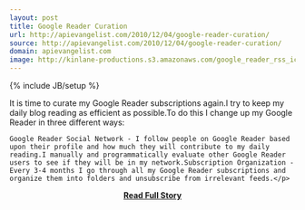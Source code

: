 ```yaml
---
layout: post
title: Google Reader Curation
url: http://apievangelist.com/2010/12/04/google-reader-curation/
source: http://apievangelist.com/2010/12/04/google-reader-curation/
domain: apievangelist.com
image: http://kinlane-productions.s3.amazonaws.com/google_reader_rss_icons.jpg
---
```

{% include JB/setup %}<p>It is time to curate my Google Reader subscriptions again.I try to keep my daily blog reading as efficient as possible.To do this I change up my Google Reader in three different ways:

	Google Reader Social Network - I follow people on Google Reader based upon their profile and how much they will contribute to my daily reading.I manually and programmatically evaluate other Google Reader users to see if they will be in my network.Subscription Organization - Every 3-4 months I go through all my Google Reader subscriptions and organize them into folders and unsubscribe from irrelevant feeds.</p>
<center><p><a href="http://apievangelist.com/2010/12/04/google-reader-curation/" style='padding:25px; font-sze:18px; font-weight: bold;'>Read Full Story</a></p></center>
